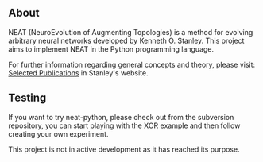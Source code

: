## About ##

NEAT (NeuroEvolution of Augmenting Topologies) is a method for evolving arbitrary neural networks developed by Kenneth O. Stanley. This project aims to implement NEAT in the Python programming language.

For further information regarding general concepts and theory, please visit: [Selected Publications](http://www.cs.ucf.edu/~kstanley/#publications) in Stanley's website.

## Testing ##

If you want to try neat-python, please check out from the subversion repository, you can start playing with the XOR example and then follow creating your own experiment.

This project is not in active development as it has reached its purpose.